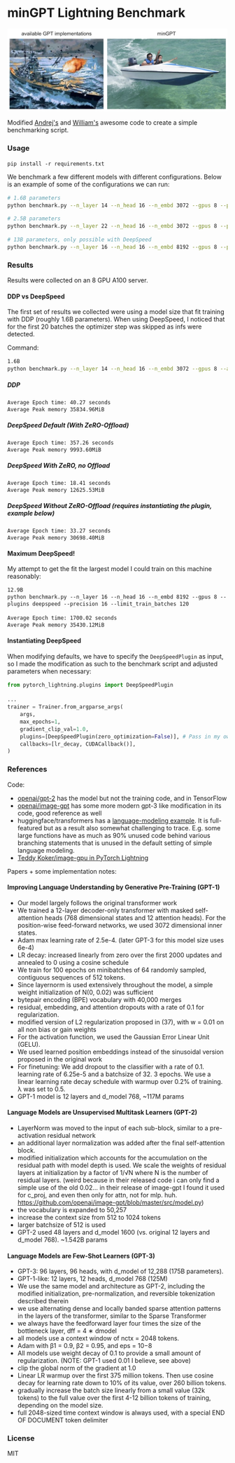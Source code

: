 # minGPT Lightning Benchmark

![mingpt](mingpt.jpg)

Modified [Andrej's](https://github.com/karpathy/minGPT) and [William's](https://github.com/williamFalcon/minGPT) awesome code to create a simple benchmarking script.

### Usage

```
pip install -r requirements.txt
```

We benchmark a few different models with different configurations. Below is an example of some of the configurations we can run:

```bash
# 1.6B parameters
python benchmark.py --n_layer 14 --n_head 16 --n_embd 3072 --gpus 8 --precision 16 --accelerator ddp --limit_train_batches 120
```

```bash
# 2.5B parameters
python benchmark.py --n_layer 22 --n_head 16 --n_embd 3072 --gpus 8 --plugins deepspeed --precision 16 --limit_train_batches 120
```

```bash
# 13B parameters, only possible with DeepSpeed
python benchmark.py --n_layer 16 --n_head 16 --n_embd 8192 --gpus 8 --plugins deepspeed --precision 16 --limit_train_batches 120
```

### Results

Results were collected on an 8 GPU A100 server.

#### DDP vs DeepSpeed

The first set of results we collected were using a model size that fit training with DDP (roughly 1.6B parameters). 
When using DeepSpeed, I noticed that for the first 20 batches the optimizer step was skipped as infs were detected.

Command:
```bash
1.6B
python benchmark.py --n_layer 14 --n_head 16 --n_embd 3072 --gpus 8 --accelerator ddp --precision 16 --limit_train_batches 120
```

##### DDP
```
Average Epoch time: 40.27 seconds
Average Peak memory 35834.96MiB
```
##### DeepSpeed Default (With ZeRO-Offload)
```
Average Epoch time: 357.26 seconds
Average Peak memory 9993.60MiB
```
##### DeepSpeed With ZeRO, no Offload
```
Average Epoch time: 18.41 seconds
Average Peak memory 12625.53MiB
```
##### DeepSpeed Without ZeRO-Offload (requires instantiating the plugin, example below)
```
Average Epoch time: 33.27 seconds
Average Peak memory 30698.40MiB
```

#### Maximum DeepSpeed!

My attempt to get the fit the largest model I could train on this machine reasonably:

```
12.9B
python benchmark.py --n_layer 16 --n_head 16 --n_embd 8192 --gpus 8 --plugins deepspeed --precision 16 --limit_train_batches 120

Average Epoch time: 1700.02 seconds
Average Peak memory 35430.12MiB
```

#### Instantiating DeepSpeed

When modifying defaults, we have to specify the ``DeepSpeedPlugin`` as input, so I made the modification as such to the benchmark script and adjusted parameters when necessary:

```python
from pytorch_lightning.plugins import DeepSpeedPlugin

...
trainer = Trainer.from_argparse_args(
    args,
    max_epochs=1,
    gradient_clip_val=1.0,
    plugins=[DeepSpeedPlugin(zero_optimization=False)], # Pass in my own custom deepspeed plugin to turn off ZeRO-Offload
    callbacks=[lr_decay, CUDACallback()],
)
```

### References

Code:

- [openai/gpt-2](https://github.com/openai/gpt-2) has the model but not the training code, and in TensorFlow
- [openai/image-gpt](https://github.com/openai/image-gpt) has some more modern gpt-3 like modification in its code, good reference as well
- huggingface/transformers has a [language-modeling example](https://github.com/huggingface/transformers/tree/master/examples/language-modeling). It is full-featured but as a result also somewhat challenging to trace. E.g. some large functions have as much as 90% unused code behind various branching statements that is unused in the default setting of simple language modeling.
- [Teddy Koker/image-gpu in PyTorch Lightning](https://github.com/teddykoker/image-gpt)

Papers + some implementation notes:

#### Improving Language Understanding by Generative Pre-Training (GPT-1)

- Our model largely follows the original transformer work
- We trained a 12-layer decoder-only transformer with masked self-attention heads (768 dimensional states and 12 attention heads). For the position-wise feed-forward networks, we used 3072 dimensional inner states.
- Adam max learning rate of 2.5e-4. (later GPT-3 for this model size uses 6e-4)
- LR decay: increased linearly from zero over the first 2000 updates and annealed to 0 using a cosine schedule
- We train for 100 epochs on minibatches of 64 randomly sampled, contiguous sequences of 512 tokens.
- Since layernorm is used extensively throughout the model, a simple weight initialization of N(0, 0.02) was sufficient
- bytepair encoding (BPE) vocabulary with 40,000 merges
- residual, embedding, and attention dropouts with a rate of 0.1 for regularization.
- modified version of L2 regularization proposed in (37), with w = 0.01 on all non bias or gain weights
- For the activation function, we used the Gaussian Error Linear Unit (GELU).
- We used learned position embeddings instead of the sinusoidal version proposed in the original work
- For finetuning: We add dropout to the classifier with a rate of 0.1. learning rate of 6.25e-5 and a batchsize of 32. 3 epochs. We use a linear learning rate decay schedule with warmup over 0.2% of training. λ was set to 0.5.
- GPT-1 model is 12 layers and d_model 768, ~117M params

#### Language Models are Unsupervised Multitask Learners (GPT-2)

- LayerNorm was moved to the input of each sub-block, similar to a pre-activation residual network
- an additional layer normalization was added after the final self-attention block.
- modified initialization which accounts for the accumulation on the residual path with model depth is used. We scale the weights of residual layers at initialization by a factor of 1/√N where N is the number of residual layers. (weird because in their released code i can only find a simple use of the old 0.02... in their release of image-gpt I found it used for c_proj, and even then only for attn, not for mlp. huh. https://github.com/openai/image-gpt/blob/master/src/model.py)
- the vocabulary is expanded to 50,257
- increase the context size from 512 to 1024 tokens
- larger batchsize of 512 is used
- GPT-2 used 48 layers and d_model 1600 (vs. original 12 layers and d_model 768). ~1.542B params

#### Language Models are Few-Shot Learners (GPT-3)

- GPT-3: 96 layers, 96 heads, with d_model of 12,288 (175B parameters).
- GPT-1-like: 12 layers, 12 heads, d_model 768 (125M)
- We use the same model and architecture as GPT-2, including the modified initialization, pre-normalization, and reversible tokenization described therein
- we use alternating dense and locally banded sparse attention patterns in the layers of the transformer, similar to the Sparse Transformer
- we always have the feedforward layer four times the size of the bottleneck layer, dff = 4 ∗ dmodel
- all models use a context window of nctx = 2048 tokens.
- Adam with β1 = 0.9, β2 = 0.95, and eps = 10−8
- All models use weight decay of 0.1 to provide a small amount of regularization. (NOTE: GPT-1 used 0.01 I believe, see above)
- clip the global norm of the gradient at 1.0
- Linear LR warmup over the first 375 million tokens. Then use cosine decay for learning rate down to 10% of its value, over 260 billion tokens.
- gradually increase the batch size linearly from a small value (32k tokens) to the full value over the first 4-12 billion tokens of training, depending on the model size.
- full 2048-sized time context window is always used, with a special END OF DOCUMENT token delimiter

### License

MIT
